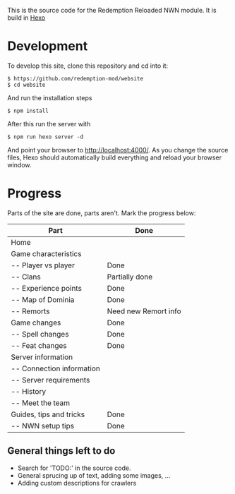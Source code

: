 This is the source code for the Redemption Reloaded NWN module. It is build in [Hexo](https://hexo.io/)

# Development

To develop this site, clone this repository and cd into it:

    $ https://github.com/redemption-mod/website
    $ cd website

And run the installation steps

    $ npm install

After this run the server with

    $ npm run hexo server -d

And point your browser to [http://localhost:4000/](http://localhost:4000/). As you change the source files, Hexo should automatically build everything and reload your browser window.

# Progress

Parts of the site are done, parts aren't. Mark the progress below:

| Part                      | Done                 |
| ---                       | ---                  |
| Home                      |                      |
| Game characteristics      |                      |
| -- Player vs player       | Done                 |
| -- Clans                  | Partially done       |
| -- Experience points      | Done                 |
| -- Map of Dominia         | Done                 |
| -- Remorts                | Need new Remort info |
| Game changes              | Done                 |
| -- Spell changes          | Done                 |
| -- Feat changes           | Done                 |
| Server information        |                      |
| -- Connection information |                      |
| -- Server requirements    |                      |
| -- History                |                      |
| -- Meet the team          |                      |
| Guides, tips and tricks   | Done                 |
| -- NWN setup tips         | Done                 |

## General things left to do

* Search for 'TODO:' in the source code.
* General sprucing up of text, adding some images, ...
* Adding custom descriptions for crawlers
